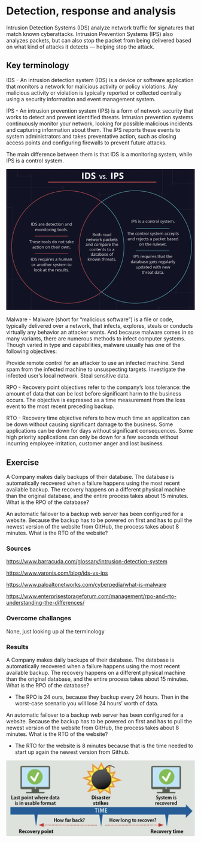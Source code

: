 # Detection, response and analysis

Intrusion Detection Systems (IDS) analyze network traffic for signatures that match known cyberattacks. Intrusion Prevention Systems (IPS) also analyzes packets, but can also stop the packet from being delivered based on what kind of attacks it detects — helping stop the attack.

## Key terminology

IDS - An intrusion detection system (IDS) is a device or software application that monitors a network for malicious activity or policy violations. Any malicious activity or violation is typically reported or collected centrally using a security information and event management system.

IPS - An intrusion prevention system (IPS) is a form of network security that works to detect and prevent identified threats. Intrusion prevention systems continuously monitor your network, looking for possible malicious incidents and capturing information about them. The IPS reports these events to system administrators and takes preventative action, such as closing access points and configuring firewalls to prevent future attacks.


The main difference between them is that IDS is a monitoring system, while IPS is a control system.

![screenshot](../00_includes/sec3/sec8.png)


Malware - Malware (short for “malicious software”) is a file or code, typically delivered over a network, that infects, explores, steals or conducts virtually any behavior an attacker wants. And because malware comes in so many variants, there are numerous methods to infect computer systems. Though varied in type and capabilities, malware usually has one of the following objectives:

Provide remote control for an attacker to use an infected machine.
Send spam from the infected machine to unsuspecting targets.
Investigate the infected user’s local network.
Steal sensitive data.

RPO - Recovery point objectives refer to the company’s loss tolerance: the amount of data that can be lost before significant harm to the business occurs. The objective is expressed as a time measurement from the loss event to the most recent preceding backup.

RTO - Recovery time objective refers to how much time an application can be down without causing significant damage to the business. Some applications can be down for days without significant consequences. Some high priority applications can only be down for a few seconds without incurring employee irritation, customer anger and lost business.


## Exercise

A Company makes daily backups of their database. The database is automatically recovered when a failure happens using the most recent available backup. The recovery happens on a different physical machine than the original database, and the entire process takes about 15 minutes. What is the RPO of the database?

An automatic failover to a backup web server has been configured for a website. Because the backup has to be powered on first and has to pull the newest version of the website from GitHub, the process takes about 8 minutes. What is the RTO of the website?


### Sources

https://www.barracuda.com/glossary/intrusion-detection-system

https://www.varonis.com/blog/ids-vs-ips

https://www.paloaltonetworks.com/cyberpedia/what-is-malware

https://www.enterprisestorageforum.com/management/rpo-and-rto-understanding-the-differences/

### Overcome challanges

None, just looking up al the terminology

### Results


A Company makes daily backups of their database. The database is automatically recovered when a failure happens using the most recent available backup. The recovery happens on a different physical machine than the original database, and the entire process takes about 15 minutes. What is the RPO of the database?

- The RPO is 24 ours, because they backup every 24 hours. Then in the worst-case scenario you will lose 24 hours’ worth of data.


An automatic failover to a backup web server has been configured for a website. Because the backup has to be powered on first and has to pull the newest version of the website from GitHub, the process takes about 8 minutes. What is the RTO of the website?

- The RTO for the website is 8 minutes because that is the time needed to start up again the newest version from Github.

![screenshot](../00_includes/sec3/sec88.png)

